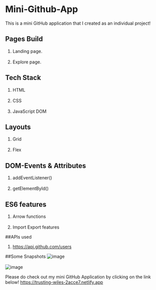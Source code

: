# Mini-Github-App
This is a mini GitHub application that I created as an individual project!

## Pages Build
 1. Landing page.<br/><br/>
 2. Explore page.<br/>

## Tech Stack
1. HTML<br/><br/>
2. CSS<br/><br/>
3. JavaScript DOM<br/>

## Layouts
 1. Grid<br/><br/>
 2. Flex<br/>

## DOM-Events & Attributes
 1. addEventListener()<br/><br/>
 2. getElementById()<br/>

## ES6 features
 1. Arrow functions<br/><br/>
 2. Import Export features<br/>

##APIs used
 1. https://api.github.com/users

##Some Snapshots
![image](https://user-images.githubusercontent.com/87031922/158336616-1adfd527-35eb-4340-940b-2174a6a213da.png)<br/><br/>
![image](https://user-images.githubusercontent.com/87031922/158336726-9886bb6d-01ed-47ae-9163-d0a8ada01211.png)


Please do check out my mini GitHub Application by clicking on the link below!
https://trusting-wiles-2acce7.netlify.app
